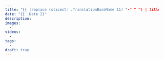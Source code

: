 ```yaml
---
title: "{{ (replace (slicestr .TranslationBaseName 11) "-" " ") | title }}"
date: "{{ .Date }}"
description:
images:
  -
videos:
  - 
tags:
  - 
draft: true
---
```


